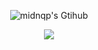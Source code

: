 <p align="center"><img alt="midnqp's Gtihub" src="https://github-readme-stats.vercel.app/api?username=midnqp&theme=default&show_icons=true&include_all_commits=true&count_private=true"></p>

<p align="center"><img  src="https://github-readme-stats.vercel.app/api/top-langs/?username=midnqp&layout=compact&langs_count=20"></p>




<!--
# Projects I had been actively developing. . .

- ##### `StacksMergeOne`
Another _[Stack OverFlow](https://stackoverflow.com)_, that merges information/answers into 1 perfect answer.

- ##### `insert-nodejs`
Write Node.js code within HTML. Develop web platforms faster than ever! No 'Model' layer for MVC architecture. Possible replacement of JSX for React.

- ###### `noframework-nodejs`
Specifications to build maintainable & hyper-performant web/nodejs softwares, without using Express. Because, most JS frameworks reduce performance.


- ###### `image2audio-ocr-tts`
Upload any image/photograph/screenshot containing texts, wait, and download the audio of the texts!! Try now - it's simple. All languages are supported.

- ###### `minimal-bootable-linux`
A bootable, minimal, usable operating system above a minified kernel. Run a script, and it boots up to a terminal! Includes a package manager.

- ##### `lib-cpython-builtins`
Use the built-in functions of Python in C, through 1 header file. Easy to read & understand. Fun to write, just like Python.

- ###### `lib-cmdline-modules`
Write command-prompt/terminal scripts faster than ever! Automated code documentation, and simplest argument-parsing.
-->
